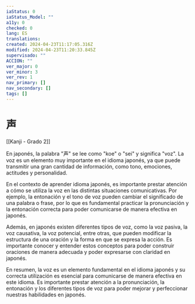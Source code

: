 ```yaml
---
iaStatus: 0
iaStatus_Model: ""
a11y: 0
checked: 0
lang: ES
translations: 
created: 2024-04-23T11:17:05.316Z
modified: 2024-04-23T11:20:33.845Z
supervisado: ""
ACCION: ""
ver_major: 0
ver_minor: 3
ver_rev: 1
nav_primary: []
nav_secondary: []
tags: []
---
```

# 声

[[Kanji - Grado 2]]

En japonés, la palabra "声" se lee como "koe" o "sei" y significa "voz". La voz es un elemento muy importante en el idioma japonés, ya que puede transmitir una gran cantidad de información, como tono, emociones, actitudes y personalidad.

En el contexto de aprender idioma japonés, es importante prestar atención a cómo se utiliza la voz en las distintas situaciones comunicativas. Por ejemplo, la entonación y el tono de voz pueden cambiar el significado de una palabra o frase, por lo que es fundamental practicar la pronunciación y la entonación correcta para poder comunicarse de manera efectiva en japonés.

Además, en japonés existen diferentes tipos de voz, como la voz pasiva, la voz causativa, la voz potencial, entre otras, que pueden modificar la estructura de una oración y la forma en que se expresa la acción. Es importante conocer y entender estos conceptos para poder construir oraciones de manera adecuada y poder expresarse con claridad en japonés.

En resumen, la voz es un elemento fundamental en el idioma japonés y su correcta utilización es esencial para comunicarse de manera efectiva en este idioma. Es importante prestar atención a la pronunciación, la entonación y los diferentes tipos de voz para poder mejorar y perfeccionar nuestras habilidades en japonés.
